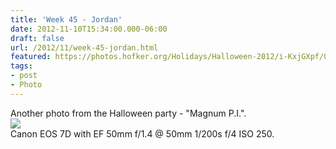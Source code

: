 ```yaml
---
title: 'Week 45 - Jordan'
date: 2012-11-10T15:34:00.000-06:00
draft: false
url: /2012/11/week-45-jordan.html
featured: https://photos.hofker.org/Holidays/Halloween-2012/i-KxjGXpf/0/M/_MG_5296-L.jpg
tags: 
- post
- Photo
---
```


Another photo from the Halloween party - "Magnum P.I.".  
[![](https://photos.hofker.org/Holidays/Halloween-2012/i-KxjGXpf/0/M/_MG_5296-L.jpg)](https://photos.hofker.org/Holidays/Halloween-2012/26333878_RwGpPg#!i=2194560910&k=KxjGXpf)  
Canon EOS 7D with EF 50mm f/1.4 @ 50mm 1/200s f/4 ISO 250.